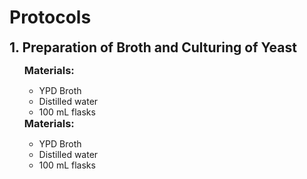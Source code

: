 # Protocols

<h2 style="margin: 0 !important;">1. Preparation of Broth and Culturing of Yeast</h2>

<ul style="list-style-type:none;">
  <li><h3 style="margin: 0 !important;">Materials:</h3></li>
  <ul>
    <li>YPD Broth</li>
    <li>Distilled water</li>
    <li>100 mL flasks</li></ul>
    <li><h3 style="margin: 0 !important;">Materials:</h3></li>
  <ul>
    <li>YPD Broth</li>
    <li>Distilled water</li>
    <li>100 mL flasks</li>
</ul>
